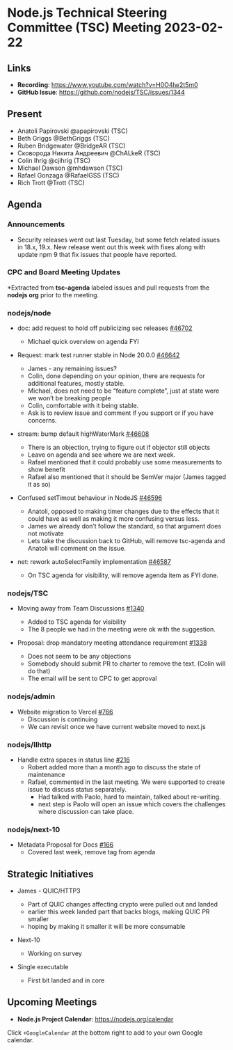 # Node.js Technical Steering Committee (TSC) Meeting 2023-02-22

## Links

* **Recording**:  <https://www.youtube.com/watch?v=H0O4Iw2t5m0>
* **GitHub Issue**: <https://github.com/nodejs/TSC/issues/1344>

## Present

* Anatoli Papirovski @apapirovski (TSC)
* Beth Griggs @BethGriggs (TSC)
* Ruben Bridgewater @BridgeAR (TSC)
* Сковорода Никита Андреевич @ChALkeR (TSC)
* Colin Ihrig @cjihrig (TSC)
* Michael Dawson @mhdawson (TSC)
* Rafael Gonzaga @RafaelGSS (TSC)
* Rich Trott @Trott (TSC)

## Agenda

### Announcements

* Security releases went out last Tuesday, but some fetch related issues in 18.x, 19.x.
  New release went out this week with fixes along with update npm 9 that fix issues
  that people have reported. 

### CPC and Board Meeting Updates

*Extracted from **tsc-agenda** labeled issues and pull requests from the **nodejs org** prior to the meeting.

### nodejs/node

* doc: add request to hold off publicizing sec releases [#46702](https://github.com/nodejs/node/pull/46702)
  * Michael quick overview on agenda FYI

* Request: mark test runner stable in Node 20.0.0 [#46642](https://github.com/nodejs/node/issues/46642)
  * James - any remaining issues?
  * Colin, done depending on your opinion, there are requests for additional features, mostly stable.  
  * Michael, does not need to be “feature complete”, just at state were we won’t be breaking people
  * Colin, comfortable with it being stable.
  * Ask is to review issue and comment if you support or if you have concerns.

* stream: bump default highWaterMark [#46608](https://github.com/nodejs/node/pull/46608)
  * There is an objection, trying to figure out if objector still objects
  * Leave on agenda and see where we are next week.
  * Rafael mentioned that it could probably use some measurements to show benefit
  * Rafael also mentioned that it should be SemVer major (James tagged it as so)

* Confused setTimout behaviour in NodeJS [#46596](https://github.com/nodejs/node/issues/46596)
  * Anatoli, opposed to making timer changes due to the effects that it could have as well as making it more confusing versus less.
  * James we already don’t follow the standard, so that argument does not motivate
  * Lets take the discussion back to GitHub, will remove tsc-agenda and Anatoli will comment on the issue.

* net: rework autoSelectFamily implementation [#46587](https://github.com/nodejs/node/pull/46587)
  * On TSC agenda for visibility, will remove agenda item as FYI done.

### nodejs/TSC

* Moving away from Team Discussions [#1340](https://github.com/nodejs/TSC/issues/1340)
  * Added to TSC agenda for visibility
  * The 8 people we had in the meeting were ok with the suggestion.

* Proposal: drop mandatory meeting attendance requirement [#1338](https://github.com/nodejs/TSC/issues/1338)
  * Does not seem to be any objections
  * Somebody should submit PR to charter to remove the text. (Colin will do that)
  * The email will be sent to CPC to get approval

### nodejs/admin

* Website migration to Vercel [#766](https://github.com/nodejs/admin/issues/766)
  * Discussion is continuing
  * We can revisit once we have current website moved to next.js

### nodejs/llhttp

* Handle extra spaces in status line [#216](https://github.com/nodejs/llhttp/pull/216)
  * Robert added more than a month ago to discuss the state of maintenance
  * Rafael, commented in the last meeting. We were supported to create issue to discuss status separately.
    * Had talked with Paolo, hard to maintain, talked about re-writing.
    * next step is Paolo will open an issue which covers the challenges where discussion can
      take place.

### nodejs/next-10

* Metadata Proposal for Docs [#166](https://github.com/nodejs/next-10/issues/166)
  * Covered last week, remove tag from agenda

## Strategic Initiatives

* James - QUIC/HTTP3
  * Part of QUIC changes affecting crypto were pulled out and landed
  * earlier this week landed part that backs blogs, making QUIC PR smaller
  * hoping by making it smaller it will be more consumable

* Next-10
  * Working on survey

* Single executable
  * First bit landed and in core

## Upcoming Meetings

* **Node.js Project Calendar**: <https://nodejs.org/calendar>

Click `+GoogleCalendar` at the bottom right to add to your own Google calendar.
